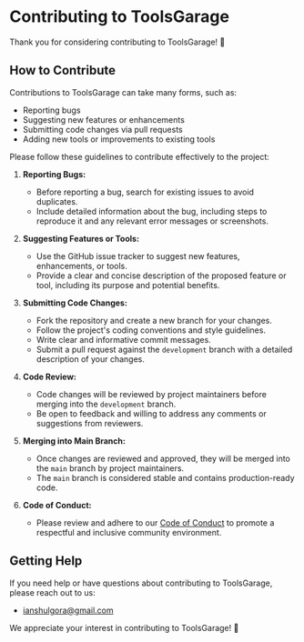 # Contributing to ToolsGarage

Thank you for considering contributing to ToolsGarage! :tada:

## How to Contribute

Contributions to ToolsGarage can take many forms, such as:

- Reporting bugs
- Suggesting new features or enhancements
- Submitting code changes via pull requests
- Adding new tools or improvements to existing tools

Please follow these guidelines to contribute effectively to the project:

1. **Reporting Bugs:**

   - Before reporting a bug, search for existing issues to avoid duplicates.
   - Include detailed information about the bug, including steps to reproduce it and any relevant error messages or screenshots.

2. **Suggesting Features or Tools:**

   - Use the GitHub issue tracker to suggest new features, enhancements, or tools.
   - Provide a clear and concise description of the proposed feature or tool, including its purpose and potential benefits.

3. **Submitting Code Changes:**

   - Fork the repository and create a new branch for your changes.
   - Follow the project's coding conventions and style guidelines.
   - Write clear and informative commit messages.
   - Submit a pull request against the `development` branch with a detailed description of your changes.

4. **Code Review:**

   - Code changes will be reviewed by project maintainers before merging into the `development` branch.
   - Be open to feedback and willing to address any comments or suggestions from reviewers.

5. **Merging into Main Branch:**

   - Once changes are reviewed and approved, they will be merged into the `main` branch by project maintainers.
   - The `main` branch is considered stable and contains production-ready code.

6. **Code of Conduct:**
   - Please review and adhere to our [Code of Conduct](CODE_OF_CONDUCT.md) to promote a respectful and inclusive community environment.

## Getting Help

If you need help or have questions about contributing to ToolsGarage, please reach out to us:

- ianshulgora@gmail.com

We appreciate your interest in contributing to ToolsGarage! :rocket:
